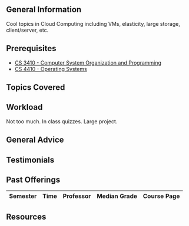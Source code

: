 ## General Information
Cool topics in Cloud Computing including VMs, elasticity, large storage, client/server, etc.

## Prerequisites
 - [CS 3410 - Computer System Organization and Programming](https://github.com/mrkev/Official-CS-Wiki/blob/master/classes/CS3410.md)
 - [CS 4410 - Operating Systems](https://github.com/mrkev/Official-CS-Wiki/blob/master/classes/CS4410.md)

## Topics Covered

## Workload
Not too much. In class quizzes. Large project.

## General Advice

## Testimonials

## Past Offerings
| Semester | Time | Professor | Median Grade | Course Page |
| --- | --- | --- | --- | --- |

## Resources
